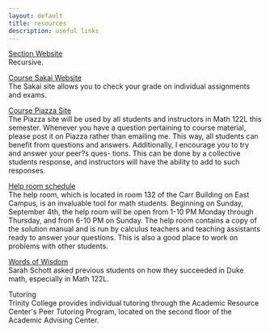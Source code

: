 ```yaml
---
layout: default
title: resources
description: useful links
--- 
```

[Section Website](https://sshanshans.github.io/calculus2/) <br>
Recursive.  <br>

[Course Sakai Website](http://sakai.duke.edu) <br>
The Sakai site allows you to check your grade on individual assignments and exams. 

[Course Piazza Site](https://piazza.com/duke/fall2016/math122l/home)  <br>
The Piazza site will be used by all students and instructors in Math 122L this semester. Whenever you have a question pertaining to course material, please post it on Piazza rather than emailing me. This way, all students can benefit from questions and answers. Additionally, I encourage you to try and answer your peer?s ques- tions. This can be done by a collective students response, and instructors will have the ability to add to such responses. 

[Help room schedule](http://math.duke.edu/help-room) <br>
The help room, which is located in room 132 of the Carr Building on East Campus, is an invaluable tool for math students. Beginning on Sunday, September 4th, the help room will be open from 1-10 PM Monday through Thursday, and from 6-10 PM on Sunday. The help room contains a copy of the solution manual and is run by calculus teachers and teaching assistants ready to answer your questions. This is also a good place to work on problems with other students. <br>

[Words of Wisdom](https://schottmath.wordpress.com/words-of-wisdom/) <br>
Sarah Schott asked previous students on how they succeeded in Duke math, especially in Math 122L. <br>

Tutoring <br>
Trinity College provides individual tutoring through the Academic Resource Center's Peer Tutoring Program, located on the second floor of the Academic Advising Center. 



